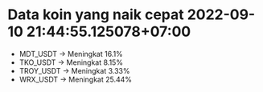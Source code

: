 # Data koin yang naik cepat 2022-09-10 21:44:55.125078+07:00

* MDT_USDT -> Meningkat 16.1%
* TKO_USDT -> Meningkat 8.15%
* TROY_USDT -> Meningkat 3.33%
* WRX_USDT -> Meningkat 25.44%
